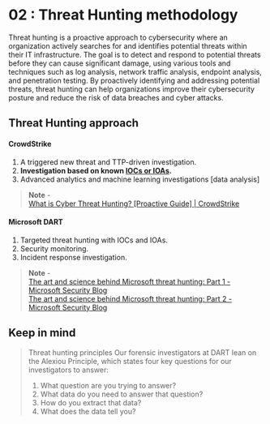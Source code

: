 # 02 : Threat Hunting methodology
Threat hunting is a proactive approach to cybersecurity where an organization actively searches for and identifies potential threats within their IT infrastructure. The goal is to detect and respond to potential threats before they can cause significant damage, using various tools and techniques such as log analysis, network traffic analysis, endpoint analysis, and penetration testing. By proactively identifying and addressing potential threats, threat hunting can help organizations improve their cybersecurity posture and reduce the risk of data breaches and cyber attacks.

## Threat Hunting approach
#### CrowdStrike
1. A triggered new threat and TTP-driven investigation.
2. **Investigation based on known [IOCs or IOAs](https://www.crowdstrike.com/cybersecurity-101/indicators-of-compromise/ioa-vs-ioc/).**
3. Advanced analytics and machine learning investigations [data analysis]
> **Note** - <br>
> [What is Cyber Threat Hunting? [Proactive Guide] | CrowdStrike](https://www.crowdstrike.com/cybersecurity-101/threat-hunting/)

#### Microsoft DART
1. Targeted threat hunting with IOCs and IOAs.
2. Security monitoring.
3. Incident response investigation.
> **Note** - <br>
> [The art and science behind Microsoft threat hunting: Part 1 - Microsoft Security Blog](https://www.microsoft.com/en-us/security/blog/2022/09/08/part-1-the-art-and-science-of-threat-hunting/) <br>
> [The art and science behind Microsoft threat hunting: Part 2 - Microsoft Security Blog](https://www.microsoft.com/en-us/security/blog/2022/09/21/the-art-and-science-behind-microsoft-threat-hunting-part-2/)

## Keep in mind

> Threat hunting principles
> Our forensic investigators at DART lean on the Alexiou Principle, which states four key questions for our investigators to answer:
> 1. What question are you trying to answer?
> 2. What data do you need to answer that question?
> 3. How do you extract that data?
> 4. What does the data tell you?
